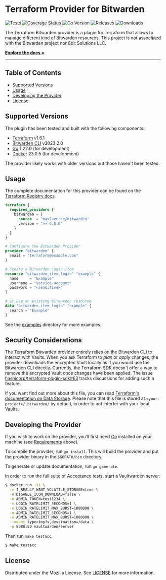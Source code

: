 # Terraform Provider for Bitwarden

![Tests](https://github.com/geNAZt/terraform-provider-bitwarden/actions/workflows/tests.yml/badge.svg?branch=main)
[![Coverage Status](https://coveralls.io/repos/github/maxlaverse/terraform-provider-bitwarden/badge.svg?branch=main)](https://coveralls.io/github/maxlaverse/terraform-provider-bitwarden?branch=main)
![Go Version](https://img.shields.io/github/go-mod/go-version/maxlaverse/terraform-provider-bitwarden)
![Releases](https://img.shields.io/github/v/release/maxlaverse/terraform-provider-bitwarden?include_prereleases)
![Downloads](https://img.shields.io/badge/dynamic/json?color=7b42bc&label=Downloads&labelColor=black&logo=terraform&query=data.attributes.total&url=https%3A%2F%2Fregistry.terraform.io%2Fv2%2Fproviders%2F2657%2Fdownloads%2Fsummary&style=flat-square)

The Terraform Bitwarden provider is a plugin for Terraform that allows to manage different kind of Bitwarden resources.
This project is not associated with the Bitwarden project nor 8bit Solutions LLC.

**[Explore the docs »][Terraform Registry docs]**

---

## Table of Contents
- [Supported Versions](#supported-versions)
- [Usage](#usage)
- [Developing the Provider](#developing-the-provider)
- [License](#license)

## Supported Versions
The plugin has been tested and built with the following components:
- [Terraform] v1.6.1
- [Bitwarden CLI] v2023.2.0
- [Go] 1.22.0 (for development)
- [Docker] 23.0.5 (for development)

The provider likely works with older versions but those haven't been tested.

## Usage

The complete documentation for this provider can be found on the [Terraform Registry docs].

```tf
terraform {
  required_providers {
    bitwarden = {
      source  = "maxlaverse/bitwarden"
      version = ">= 0.8.0"
    }
  }
}

# Configure the Bitwarden Provider
provider "bitwarden" {
  email = "terraform@example.com"
}

# Create a Bitwarden Login item
resource "bitwarden_item_login" "example" {
  name     = "Example"
  username = "service-account"
  password = "<sensitive>"
}

# or use an existing Bitwarden resource
data "bitwarden_item_login" "example" {
  search = "Example"
}
```

See the [examples](./examples/) directory for more examples.

## Security Considerations

The Terraform Bitwarden provider entirely relies on the [Bitwarden CLI] to interact with Vaults.
When you ask Terraform to *plan* or *apply* changes, the provider downloads the encrypted Vault locally as if you would use the Bitwarden CLI directly.
Currently, the Terraform SDK doesn't offer a way to remove the encrypted Vault once changes have been applied.
The issue [hashicorp/terraform-plugin-sdk#63] tracks discussions for adding such a feature.

If you want find out more about this file, you can read [Terraform's documentation on Data Storage].
Please note that this file is stored at `<your-project>/.bitwarden/` by default, in order to not interfer with your local Vaults.

## Developing the Provider

If you wish to work on the provider, you'll first need [Go](http://www.golang.org) installed on your machine (see [Requirements](#requirements) above).

To compile the provider, run `go install`. This will build the provider and put the provider binary in the `$GOPATH/bin` directory.

To generate or update documentation, run `go generate`.

In order to run the full suite of Acceptance tests, start a Vaultwarden server:
```sh
$ docker run -ti \
  -e I_REALLY_WANT_VOLATILE_STORAGE=true \
  -e DISABLE_ICON_DOWNLOAD=false \
  -e ADMIN_TOKEN=test1234 \
  -e LOGIN_RATELIMIT_SECONDS=1 \
  -e LOGIN_RATELIMIT_MAX_BURST=1000000 \
  -e ADMIN_RATELIMIT_SECONDS=1 \
  -e ADMIN_RATELIMIT_MAX_BURST=1000000 \
  --mount type=tmpfs,destination=/data \
  -p 8080:80 vaultwarden/server
```

Then run `make testacc`.

```sh
$ make testacc
```


## License

Distributed under the Mozilla License. See [LICENSE](./LICENSE) for more information.

[Terraform]: https://www.terraform.io/downloads.html
[Go]: https://golang.org/doc/install
[Bitwarden CLI]: https://bitwarden.com/help/article/cli/#download-and-install
[Docker]: https://www.docker.com/products/docker-desktop
[Terraform Registry docs]: https://registry.terraform.io/providers/maxlaverse/bitwarden/latest/docs
[hashicorp/terraform-plugin-sdk#63]: https://github.com/hashicorp/terraform-plugin-sdk/issues/63
[Terraform's documentation on Data Storage]: https://bitwarden.com/help/data-storage/#on-your-local-machine